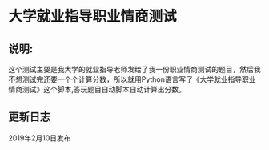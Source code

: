 # 大学就业指导职业情商测试
## 说明:

这个测试主要是我大学的就业指导老师发给了我一份职业情商测试的题目，然后我不想测试完还要一个个计算分数，所以就用Python语言写了《大学就业指导职业情商测试》这个脚本,答玩题目自动脚本自动计算出分数。


## 更新日志


2019年2月10日发布
